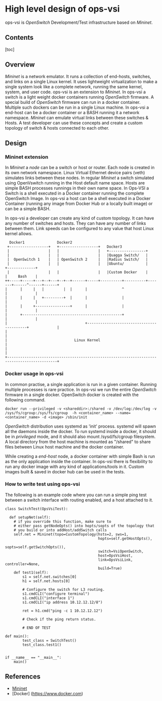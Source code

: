 # High level design of ops-vsi
ops-vsi is *OpenSwitch* Development/Test infrastructure based on *Mininet*.

## Contents
[toc]

## Overview
*Mininet* is a network emulator. It runs a collection of end-hosts, switches, and links on a single Linux kernel. It uses lightweight virtualization to make a single system look like a complete network, running the same kernel, system, and user code. ops-vsi is an extension to *Mininet*. In ops-vsi a switch is a light weight docker containers running *OpenSwitch* firmware. A special build of *OpenSwitch* firmware can run in a docker container. Multiple such dockers can be run in a single Linux machine. In ops-vsi a end-host can be a docker container or a BASH running it a network namespace. *Mininet* can emulate virtual links between these switches & Hosts. A test developer can use these concepts and create a custom topology of switch & hosts connected to each other.

## Design

### Mininet extension
In *Mininet* a *node* can be a switch or host or router. Each node is created in its own network namespace. Linux Virtual Ethernet device pairs (veth) simulates links between these nodes. In regular *Mininet* a switch simulated using OpenVswitch running in the Host default name space. Hosts are simple BASH processes runnings in their own name space. In Ops-VSI a Switch is a shell executed in a Docker container running the complete OpenSwitch Image. In ops-vsi a host can be a shell executed in a Docker Container (running any image from Docker Hub or a locally built image) or can be a simple BASH.

In ops-vsi a developer can create any kind of custom topology. It can have any number of switches and hosts. They can have any number of links between them. Link speeds can be configured to any value that host Linux kernel allows.
```
  Docker1               Docker2
 +------------------+   +------------------+   Docker3
 |                  |   |                  |   +-----------------+
 |                  |   |                  |   |Quagga Switch/   |
 |  OpenSwitch 1    |   | OpenSwitch 2     |   |Radius Switch/   |
 |                  |   |                  |   |Ubuntu/          |       +-------------+
 |                  |   |                  |   |Custom Docker    |       |     Bash    |
++-----+-----+---+--+---+--+--+------+-----+----------+----------+-------+------^------+------+
|      |     |   |         |  |      |                ^                         |             |
|      |     |   +---------+  |      |                |                         |             |
|      |     +----------------+      |                |                         |             |
|      +----------------------------------------------+                         |             |
|                                    +------------------------------------------+             |
|                                                                                             |
|                               Linux Kernel                                                  |
|                                                                                             |
+---------------------------------------------------------------------------------------------+
```

### Docker usage in ops-vsi
In common practise, a single application is run in a given container. Running multiple processes is rare practice. In ops-vsi we run the entire *OpenSwitch* firmware in a single docker.
OpenSwitch docker is created with the following command.
```
docker run --privileged -v <shareddir>:/shared -v /dev/log:/dev/log -v /sys/fs/cgroup:/sys/fs/cgroup  -h <container_name> --name= <container_name> -d <image> /sbin/init
```
*OpenSwitch* distribution uses systemd as 'init' process. systemd will spawn all the daemons inside the docker. To run systemd inside a docker, it should be in *privileged* mode, and it should also mount /sysd/fs/cgroup filesystem.
A local directory from the host machine is mounted as "/shared" to share files between Linux host machine and the docker container.

While creating a *end-host* node, a docker container with simple Bash is run as the only application inside the container. In ops-vsi there is flexibility to run any docker image with any kind of applications/tools in it. Custom images built & saved in docker hub can be used in the tests.

### How to write test using ops-vsi
The following is an example code where you can run a simple ping test between a switch interface with routing enabled, and a host attached to it.
```
class SwitchTest(OpsVsiTest):

  def setupNet(self):
    # if you override this function, make sure to
    # either pass getNodeOpts() into hopts/sopts of the topology that
    # you build or into addHost/addSwitch calls
    self.net = Mininet(topo=CustomTopology(hsts=2, sws=1,
                                           hopts=self.getHostOpts(),
                                           sopts=self.getSwitchOpts()),
                                           switch=VsiOpenSwitch,
                                           host=OpsVsiHost,
                                           link=OpsVsiLink, controller=None,
                                           build=True)
    def test1(self):
        s1 = self.net.switches[0]
        h1 = self.net.hosts[0]

        # Configure the switch for L3 routing.
        s1.cmdCLI("configure terminal")
        s1.cmdCLI("interface 1")
        s1.cmdCLI("ip address 10.12.12.12/8")

        ret = h1.cmd("ping -c 1 10.12.12.12")

        # Check if the ping return status.

        # END OF TEST

def main():
        test_class = SwitchTest()
        test_class.test1()


if __name__ == "__main__":
    main()
```


## References
* [Mininet ](http://mininet.org)
* [Docker] (https://www.docker.com)
